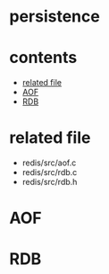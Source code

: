 # persistence

# contents

* [related file](#related-file)
* [AOF](#AOF)
* [RDB](#RDB-file)

# related file

* redis/src/aof.c
* redis/src/rdb.c
* redis/src/rdb.h

# AOF

# RDB

